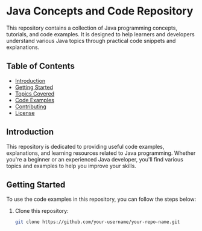 # Java Concepts and Code Repository

This repository contains a collection of Java programming concepts, tutorials, and code examples. It is designed to help learners and developers understand various Java topics through practical code snippets and explanations.

## Table of Contents

- [Introduction](#introduction)
- [Getting Started](#getting-started)
- [Topics Covered](#topics-covered)
- [Code Examples](#code-examples)
- [Contributing](#contributing)
- [License](#license)

## Introduction

This repository is dedicated to providing useful code examples, explanations, and learning resources related to Java programming. Whether you're a beginner or an experienced Java developer, you'll find various topics and examples to help you improve your skills.

## Getting Started

To use the code examples in this repository, you can follow the steps below:

1. Clone this repository:
   ```bash
   git clone https://github.com/your-username/your-repo-name.git
